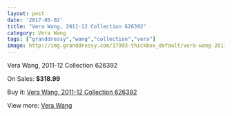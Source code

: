 ```yaml
---
layout: post
date: '2017-05-02'
title: "Vera Wang, 2011-12 Collection 626392"
category: Vera Wang
tags: ["granddressy","wang","collection","vera"]
image: http://img.granddressy.com/17993-thickbox_default/vera-wang-2011-12-collection-626392.jpg
---
```

Vera Wang, 2011-12 Collection 626392

On Sales: **$318.99**
<a href="https://www.granddressy.com/en/vera-wang/16976-vera-wang-2011-12-collection-626392.html"><amp-img layout="responsive" width="600" height="600" src="//img.granddressy.com/17993-thickbox_default/vera-wang-2011-12-collection-626392.jpg" alt="Vera Wang, 2011-12 Collection 626392 0" /></a>

Buy it: [Vera Wang, 2011-12 Collection 626392](https://www.granddressy.com/en/vera-wang/16976-vera-wang-2011-12-collection-626392.html "Vera Wang, 2011-12 Collection 626392")

View more: [Vera Wang](https://www.granddressy.com/en/104-vera-wang "Vera Wang")
